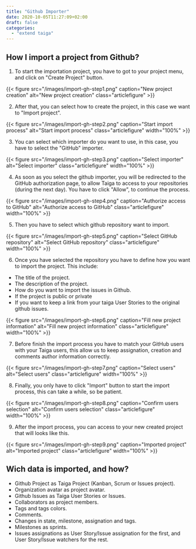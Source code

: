 ```yaml
---
title: "Github Importer"
date: 2020-10-05T11:27:09+02:00
draft: false
categories:
  - "extend taiga"
---
```


## How I import a project from Github?

1. To start the importation project, you have to got to your project menu, and click on "Create Project" button.

{{< figure src="/images/import-gh-step1.png" caption="New project creation" alt="New project creation" class="articlefigure" >}}

2. After that, you can select how to create the project, in this case we want to "Import project".

{{< figure src="/images/import-gh-step2.png" caption="Start import process" alt="Start import process" class="articlefigure" width="100%" >}}

3. You can select which importer do you want to use, in this case, you have to select the "GitHub" importer.

{{< figure src="/images/import-gh-step3.png" caption="Select importer" alt="Select importer" class="articlefigure" width="100%" >}}

4. As soon as you select the github importer, you will be redirected to the GitHub authorization page, to allow Taiga to access to your repositories (during the next day). You have to click "Allow", to continue the process.

{{< figure src="/images/import-gh-step4.png" caption="Authorize access to GitHub" alt="Authorize access to GitHub" class="articlefigure" width="100%" >}}

5. Then you have to select which github repository want to import.

{{< figure src="/images/import-gh-step5.png" caption="Select GitHub repository" alt="Select GitHub repository" class="articlefigure" width="100%" >}}

6. Once you have selected the repository you have to define how you want to import the project. This include:

  * The title of the project.
  * The description of the project.
  * How do you want to import the issues in Github.
  * If the project is public or private
  * If you want to keep a link from your taiga User Stories to the original github issues.

{{< figure src="/images/import-gh-step6.png" caption="Fill new project information" alt="Fill new project information" class="articlefigure" width="100%" >}}

7. Before finish the import process you have to match your GitHub users with your Taiga users, this allow us to keep assignation, creation and comments author information correctly.

{{< figure src="/images/import-gh-step7.png" caption="Select users" alt="Select users" class="articlefigure" width="100%" >}}

8. Finally, you only have to click "Import" button to start the import process, this can take a while, so be patient.

{{< figure src="/images/import-gh-step8.png" caption="Confirm users selection" alt="Confirm users selection" class="articlefigure" width="100%" >}}

9. After the import process, you can access to your new created project that will looks like this.

{{< figure src="/images/import-gh-step9.png" caption="Imported project" alt="Imported project" class="articlefigure" width="100%" >}}


## Wich data is imported, and how?

  - Github Project as Taiga Project (Kanban, Scrum or Issues project).
  - Organization avatar as project avatar.
  - Github Issues as Taiga User Stories or Issues.
  - Collaborators as project members.
  - Tags and tags colors.
  - Comments.
  - Changes in state, milestone, assignation and tags.
  - Milestones as sprints.
  - Issues assignations as User Story/Issue assignation for the first, and User Story/Issue watchers for the rest.
